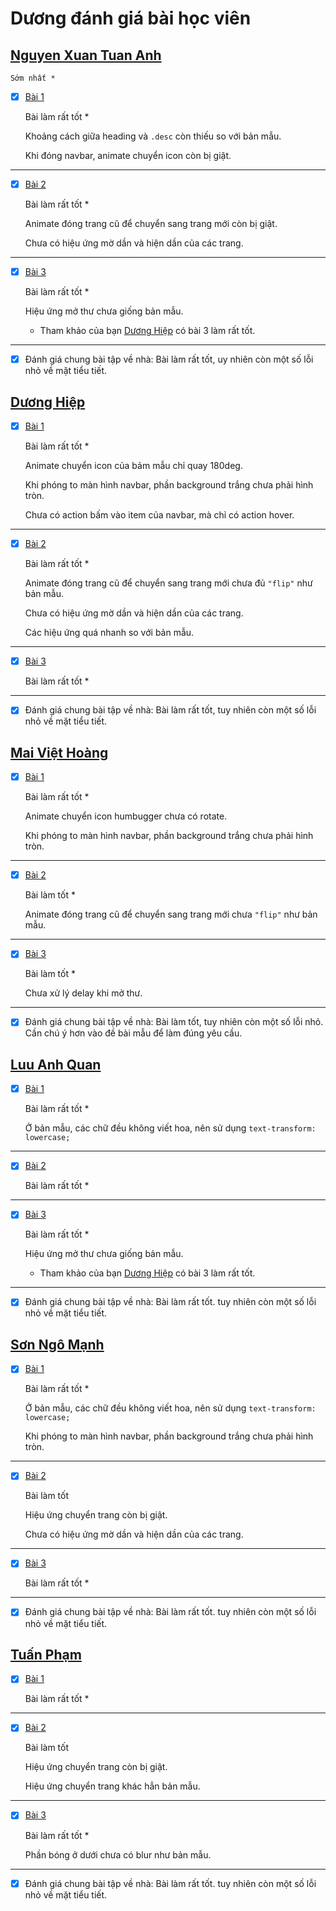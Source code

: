 # Dương đánh giá bài học viên

## [Nguyen Xuan Tuan Anh](https://github.com/xuananh2212/full_stack_01.git)

    Sớm nhất *

- [x] [Bài 1](https://github.com/xuananh2212/full_stack_01.git)

  Bài làm rất tốt \*

  Khoảng cách giữa heading và `.desc` còn thiếu so với bản mẫu.

  Khi đóng navbar, animate chuyển icon còn bị giật.

---

- [x] [Bài 2](https://github.com/xuananh2212/full_stack_01.git)

  Bài làm rất tốt \*

  Animate đóng trang cũ để chuyển sang trang mới còn bị giật.

  Chưa có hiệu ứng mờ dần và hiện dần của các trang.

---

- [x] [Bài 3](https://github.com/xuananh2212/full_stack_01.git)

  Bài làm rất tốt \*

  Hiệu ứng mở thư chưa giống bản mẫu.

  - Tham khảo của bạn [Dương Hiệp](https://github.com/duonghiep416/duonghiep_f8_fullstack.git) có bài 3 làm rất tốt.

---

- [x] Đánh giá chung bài tập về nhà: Bài làm rất tốt, uy nhiên còn một số lỗi nhỏ về mặt tiểu tiết.

## [Dương Hiệp](https://github.com/duonghiep416/duonghiep_f8_fullstack.git)

- [x] [Bài 1](https://github.com/duonghiep416/duonghiep_f8_fullstack.git)

  Bài làm rất tốt \*

  Animate chuyển icon của bảm mẫu chỉ quay 180deg.

  Khi phóng to màn hình navbar, phần background trắng chưa phải hình tròn.

  Chưa có action bấm vào item của navbar, mà chỉ có action hover.

---

- [x] [Bài 2](https://github.com/duonghiep416/duonghiep_f8_fullstack.git)

  Bài làm rất tốt \*

  Animate đóng trang cũ để chuyển sang trang mới chưa đủ `"flip"` như bản mẫu.

  Chưa có hiệu ứng mờ dần và hiện dần của các trang.

  Các hiệu ứng quá nhanh so với bản mẫu.

---

- [x] [Bài 3](https://github.com/duonghiep416/duonghiep_f8_fullstack.git)

  Bài làm rất tốt \*

---

- [x] Đánh giá chung bài tập về nhà: Bài làm rất tốt, tuy nhiên còn một số lỗi nhỏ về mặt tiểu tiết.

## [Mai Việt Hoàng](https://github.com/Viethoang-Mai/MVH-fullstack-nodejs-F8-01)

- [x] [Bài 1](https://github.com/Viethoang-Mai/MVH-fullstack-nodejs-F8-01)

  Bài làm rất tốt \*

  Animate chuyển icon humbugger chưa có rotate.

  Khi phóng to màn hình navbar, phần background trắng chưa phải hình tròn.

---

- [x] [Bài 2](https://github.com/Viethoang-Mai/MVH-fullstack-nodejs-F8-01)

  Bài làm tốt \*

  Animate đóng trang cũ để chuyển sang trang mới chưa `"flip"` như bản mẫu.

---

- [x] [Bài 3](https://github.com/Viethoang-Mai/MVH-fullstack-nodejs-F8-01)

  Bài làm tốt \*

  Chưa xử lý delay khi mở thư.

---

- [x] Đánh giá chung bài tập về nhà: Bài làm tốt, tuy nhiên còn một số lỗi nhỏ. Cần chú ý hơn vào đề bài mẫu để làm đúng yêu cầu.

## [Luu Anh Quan](https://anhquan2211.github.io/F8-OFFLINE/)

- [x] [Bài 1](https://anhquan2211.github.io/F8-OFFLINE/)

  Bài làm rất tốt \*

  Ở bản mẫu, các chữ đều không viết hoa, nên sử dụng `text-transform: lowercase;`

---

- [x] [Bài 2](https://anhquan2211.github.io/F8-OFFLINE/)

  Bài làm rất tốt \*

---

- [x] [Bài 3](https://anhquan2211.github.io/F8-OFFLINE/)

  Bài làm rất tốt \*

  Hiệu ứng mở thư chưa giống bản mẫu.

  - Tham khảo của bạn [Dương Hiệp](https://github.com/duonghiep416/duonghiep_f8_fullstack.git) có bài 3 làm rất tốt.

---

- [x] Đánh giá chung bài tập về nhà: Bài làm rất tốt. tuy nhiên còn một số lỗi nhỏ về mặt tiểu tiết.

## [Sơn Ngô Mạnh](https://ngomanhson.github.io/f8-fullstack-exercises/day-10)

- [x] [Bài 1](https://ngomanhson.github.io/f8-fullstack-exercises/day-10)

  Bài làm rất tốt \*

  Ở bản mẫu, các chữ đều không viết hoa, nên sử dụng `text-transform: lowercase;`

  Khi phóng to màn hình navbar, phần background trắng chưa phải hình tròn.

---

- [x] [Bài 2](https://ngomanhson.github.io/f8-fullstack-exercises/day-10)

  Bài làm tốt

  Hiệu ứng chuyển trang còn bị giật.

  Chưa có hiệu ứng mờ dần và hiện dần của các trang.

---

- [x] [Bài 3](https://ngomanhson.github.io/f8-fullstack-exercises/day-10)

  Bài làm rất tốt \*

---

- [x] Đánh giá chung bài tập về nhà: Bài làm rất tốt. tuy nhiên còn một số lỗi nhỏ về mặt tiểu tiết.

## [Tuấn Phạm](https://github.com/phamtuan162/phamtuan-nodejs-01)

- [x] [Bài 1](https://github.com/phamtuan162/phamtuan-nodejs-01)

  Bài làm rất tốt \*

---

- [x] [Bài 2](https://github.com/phamtuan162/phamtuan-nodejs-01)

  Bài làm tốt

  Hiệu ứng chuyển trang còn bị giật.

  Hiệu ứng chuyển trang khác hẳn bản mẫu.

---

- [x] [Bài 3](https://github.com/phamtuan162/phamtuan-nodejs-01)

  Bài làm rất tốt \*

  Phần bóng ở dưới chưa có blur như bản mẫu.

---

- [x] Đánh giá chung bài tập về nhà: Bài làm rất tốt. tuy nhiên còn một số lỗi nhỏ về mặt tiểu tiết.
